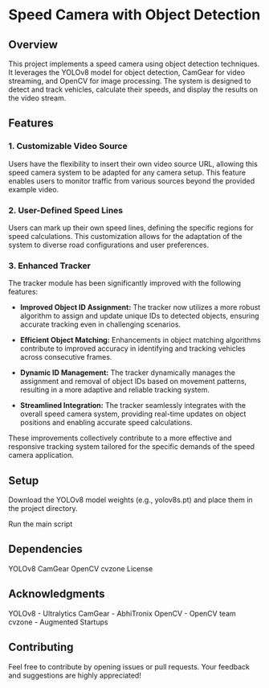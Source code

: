 # Speed Camera with Object Detection

## Overview

This project implements a speed camera using object detection techniques. It leverages the YOLOv8 model for object detection, CamGear for video streaming, and OpenCV for image processing. The system is designed to detect and track vehicles, calculate their speeds, and display the results on the video stream.

## Features

### 1. Customizable Video Source

Users have the flexibility to insert their own video source URL, allowing this speed camera system to be adapted for any camera setup. This feature enables users to monitor traffic from various sources beyond the provided example video.

### 2. User-Defined Speed Lines

Users can mark up their own speed lines, defining the specific regions for speed calculations. This customization allows for the adaptation of the system to diverse road configurations and user preferences.

### 3. Enhanced Tracker

The tracker module has been significantly improved with the following features:

- **Improved Object ID Assignment:** The tracker now utilizes a more robust algorithm to assign and update unique IDs to detected objects, ensuring accurate tracking even in challenging scenarios.
  
- **Efficient Object Matching:** Enhancements in object matching algorithms contribute to improved accuracy in identifying and tracking vehicles across consecutive frames.
  
- **Dynamic ID Management:** The tracker dynamically manages the assignment and removal of object IDs based on movement patterns, resulting in a more adaptive and reliable tracking system.

- **Streamlined Integration:** The tracker seamlessly integrates with the overall speed camera system, providing real-time updates on object positions and enabling accurate speed calculations.

These improvements collectively contribute to a more effective and responsive tracking system tailored for the specific demands of the speed camera application.

## Setup

Download the YOLOv8 model weights (e.g., yolov8s.pt) and place them in the project directory.

Run the main script

## Dependencies
YOLOv8
CamGear
OpenCV
cvzone
License


## Acknowledgments
YOLOv8 - Ultralytics
CamGear - AbhiTronix
OpenCV - OpenCV team
cvzone - Augmented Startups

## Contributing
Feel free to contribute by opening issues or pull requests. Your feedback and suggestions are highly appreciated!
